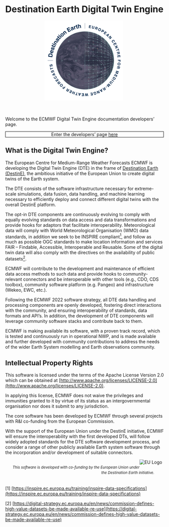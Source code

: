 # Destination Earth Digital Twin Engine

<div style="text-align:center">
<p style="float: middle; margin: 0 5px 0 0px;">
    <img src="destination-earth-logo.png" alt="Destination Earth Logo" width="250"/>
</p>
<!-- <p style="padding: 15px 0 10px 0;">
</p> -->
<!-- <p style="float: middle; margin: 0 5px 0 0px;">
    <img src="eu-logo.png" alt="EU Logo" width="250"/>
</p> -->
</div>

<br />
<br />

<!-- <br />

<br /> -->

Welcome to the ECMWF Digital Twin Engine documentation developers’ page. 

<div style="text-align:center">
<div class="note", style="border: 1px solid black">
Enter the developers’ page <a href="./documentation">here </a>
</div>
</div>

## What is the Digital Twin Engine?

The European Centre for Medium-Range Weather Forecasts ECMWF is developing the Digital Twin Engine (DTE) in the frame of [Destination Earth (DestinE)](https://digital-strategy.ec.europa.eu/en/policies/destination-earth), the ambitious initiative of the European Union to create digital twins of the Earth system.  

The DTE consists of the software infrastructure necessary for extreme-scale simulations, data fusion, data handling, and machine learning necessary to efficiently deploy and connect different digital twins with the overall DestinE platform. 

The opt-in DTE components are continuously evolving to comply with equally evolving standards on data access and data transformations and provide hooks for adaptors that facilitate interoperability. Meteorological data will comply with World Meteorological Organisation (WMO) data standards, in addition we seek to be INSPIRE compliant[<sup>1</sup>](#1), and follow as much as possible OGC standards to make location information and services FAIR – Findable, Accessible, Interoperable and Reusable. Some of the digital twin data will also comply with the directives on the availability of public datasets[<sup>2</sup>](#2). 

ECMWF  will contribute to the development and maintenance of efficient data access methods to such data and provide hooks to community-relevant connectors and be interoperable with other tools (e.g., CDO, CDS toolbox), community software platform (e.g. Pangeo) and infrastructure (Wekeo, EWC, etc.).  

Following the ECMWF 2022 software strategy, all DTE data handling and processing components are openly developed, fostering direct interactions with the community, and ensuring interoperability of standards, data formats and API’s. In addition, the development of DTE components will leverage community software stacks and contribute back to them. 

ECMWF is making available its software, with a proven track record, which is tested and continuously run in operational NWP, and is made available and further developed with community contributions to address the needs of the wider Earth System modelling and Earth observations community.   

## Intellectual Property Rights 

This software is licensed under the terms of the Apache License Version 2.0 which can be obtained at [http://www.apache.org/licenses/LICENSE-2.0](http://www.apache.org/licenses/LICENSE-2.0). 

In applying this license, ECMWF does not waive the privileges and immunities granted to it by virtue of its status as an intergovernmental organisation nor does it submit to any jurisdiction. 

The core software has been developed by ECMWF through several projects with R&I co-funding from the European Commission.  

With the support of the European Union under the DestinE initiative, ECMWF will ensure the interoperability with the first developed DTs, will follow widely adopted standards for the DTE software development process, and consider a range of other publicly available Earth system software through the incorporation and/or development of suitable connectors. 

<!-- ```diff
+ Enter the developers’ page [https://digital-twin-engine.readthedocs.io/en/latest/documentation/](documentation.md)
``` -->

<div>
<p style="float: right; margin: 0 5px 0 0px;">
    <img src="eu-logo.png" alt="EU Logo" width="80"/>
</p>
<p style="padding: 15px 20px 20px 20px; text-align: right;">
<i><small>This software is developed with co-funding by the European Union under the Destination Earth initiative.&nbsp;&nbsp;&nbsp;</small></i>
</p>
</div>

<a name="1"></a> [1] [https://inspire.ec.europa.eu/training/inspire-data-specifications](https://inspire.ec.europa.eu/training/inspire-data-specifications)

<a name="2"></a> [2] [https://digital-strategy.ec.europa.eu/en/news/commission-defines-high-value-datasets-be-made-available-re-use](https://digital-strategy.ec.europa.eu/en/news/commission-defines-high-value-datasets-be-made-available-re-use)
